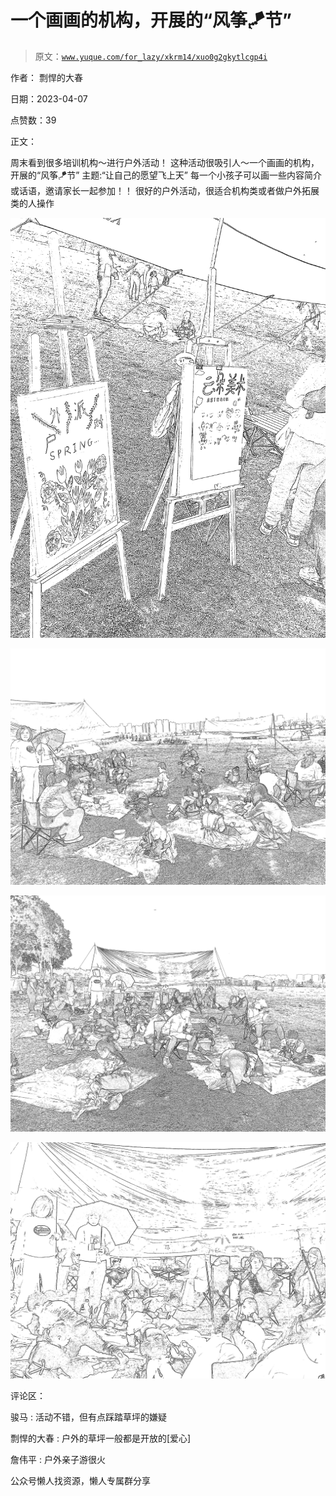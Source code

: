 # 一个画画的机构，开展的“风筝🪁节”

> 原文：[`www.yuque.com/for_lazy/xkrm14/xuo0g2gkytlcgp4i`](https://www.yuque.com/for_lazy/xkrm14/xuo0g2gkytlcgp4i)

作者： 剽悍的大春

日期：2023-04-07

点赞数：39

正文：

周末看到很多培训机构～进行户外活动！ 这种活动很吸引人～一个画画的机构，开展的“风筝🪁节” 主题:“让自己的愿望飞上天” 每一个小孩子可以画一些内容简介或话语，邀请家长一起参加！！ 很好的户外活动，很适合机构类或者做户外拓展类的人操作

![](img/392f05747f5f5156de91c150bef78a7e.png)

![](img/5b99508087ecfa15c7422b15bfa761bf.png)

![](img/3958a0a74ea67d9307bbeaac9d1fcb58.png)

![](img/12ebbbdf782a8794528f41073694d2ea.png)

评论区：

骏马 : 活动不错，但有点踩踏草坪的嫌疑

剽悍的大春 : 户外的草坪一般都是开放的[爱心]

詹伟平 : 户外亲子游很火

公众号懒人找资源，懒人专属群分享

